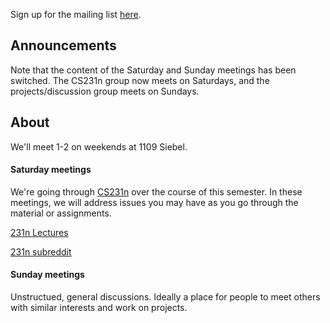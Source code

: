 Sign up for the mailing list [here](https://www-s.acm.illinois.edu/sigs/63).

## Announcements
Note that the content of the Saturday and Sunday meetings has been switched.
The CS231n group now meets on Saturdays, and the projects/discussion group meets on Sundays.

## About
We'll meet 1-2 on weekends at 1109 Siebel.

#### Saturday meetings

We're going through [CS231n](http://cs231n.stanford.edu/syllabus.html) over the course of this semester. 
In these meetings, we will address issues you may have as you go through the material or assignments.

[231n Lectures](https://www.youtube.com/playlist?list=PLkt2uSq6rBVctENoVBg1TpCC7OQi31AlC)

[231n subreddit](https://www.reddit.com/r/cs231n/)


#### Sunday meetings

Unstructued, general discussions. Ideally a place for people to meet others with similar interests and work on projects.

